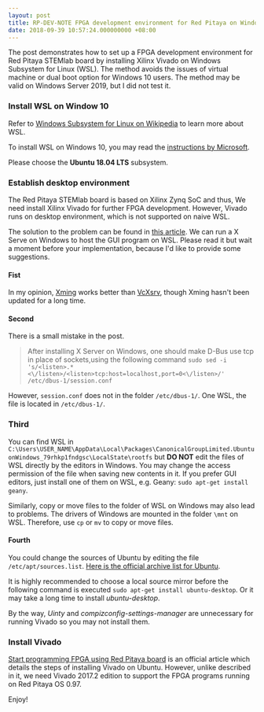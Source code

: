 ```yaml
---
layout: post
title: RP-DEV-NOTE FPGA development environment for Red Pitaya on Windows 10
date: 2018-09-39 10:57:24.000000000 +08:00
---
```


The post demonstrates how to set up a FPGA development environment 
for Red Pitaya STEMlab board by installing 
Xilinx Vivado on Windows Subsystem for Linux (WSL).
The method avoids the issues of virtual machine or dual boot option
for Windows 10 users.
The method may be valid on Windows Server 2019,
but I did not test it.

### Install WSL on Window 10

Refer to [Windows Subsystem for Linux on Wikipedia](https://en.wikipedia.org/wiki/Windows_Subsystem_for_Linux)
to learn more about WSL.

To install WSL on Windows 10,
you may read the [instructions by Microsoft](https://docs.microsoft.com/en-us/windows/wsl/install-win10).

Please choose the **Ubuntu 18.04 LTS** subsystem.

### Establish desktop environment

The Red Pitaya STEMlab board is based on Xilinx Zynq SoC
and thus,
We need install Xilinx Vivado for further FPGA development.
However,
Vivado runs on desktop environment,
which is not supported on naive WSL.

The solution to the problem can be found in
[this article](https://www.zdnet.com/article/how-to-run-run-the-native-ubuntu-desktop-on-windows-10/).
We can run a X Serve on Windows to host the GUI program on WSL.
Please read it but wait a moment before your implementation,
because I'd like to provide some suggestions.

#### Fist

In my opinion, [Xming](https://sourceforge.net/projects/xming/)
works better than [VcXsrv](https://sourceforge.net/projects/vcxsrv/),
though Xming hasn't been updated for a long time.

#### Second

There is a small mistake in the post.
>After installing X Server on Windows, one should make D-Bus use tcp in place of sockets,using the following command 
> `sudo sed -i 's/<listen>.*<\/listen>/<listen>tcp:host=localhost,port=0<\/listen>/' /etc/dbus-1/session.conf`

However,
`session.conf` does not in the folder `/etc/dbus-1/`.
One WSL,
the file is located in `/etc/dbus-1/`.

### Third

You can find WSL in
`C:\Users\USER_NAME\AppData\Local\Packages\CanonicalGroupLimited.UbuntuonWindows_79rhkp1fndgsc\LocalState\rootfs`
but **DO NOT** edit the files of WSL directly by the editors in Windows.
You may change the access permission of the file when saving new contents in it.
If you prefer GUI editors, just install one of them on WSL, e.g. Geany:
`sudo apt-get install geany`.

Similarly,
copy or move files to the folder of WSL on Windows may also lead to problems.
The drivers of Windows are mounted in the folder 
`\mnt` on WSL.
Therefore,
use `cp` or `mv` to copy or move files.

#### Fourth

You could change the sources of Ubuntu
by editing the file `/etc/apt/sources.list`.
[Here is the official archive list for Ubuntu](https://launchpad.net/ubuntu/+archivemirrors).

It is highly recommended to choose a local source mirror
before the following command is executed
`sudo apt-get install ubuntu-desktop`.
Or it may take a long time to install *ubuntu-desktop*.

By the way,
*Uinty* and *compizconfig-settings-manager*
are unnecessary for running Vivado
so you may not install them.


### Install Vivado

[Start programming FPGA using Red Pitaya board](https://red-pitaya-fpga-examples.readthedocs.io/en/latest/_downloads/StartprogrammingFPGAusingRedPitayaboard.pdf)
is an official article which details the steps of installing Vivado on Ubuntu.
However, unlike described in it,
we need Vivado 2017.2 edition to support the FPGA programs running on Red Pitaya OS 0.97.

Enjoy!